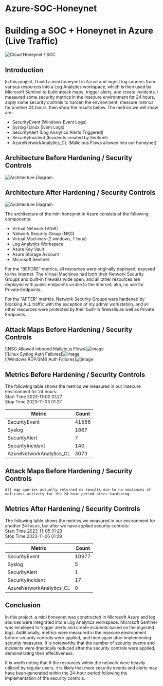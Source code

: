 # Azure-SOC-Honeynet
# Building a SOC + Honeynet in Azure (Live Traffic)
![Cloud Honeynet / SOC](https://i.imgur.com/ZWxe03e.jpg)

## Introduction

In this project, I build a mini honeynet in Azure and ingest log sources from various resources into a Log Analytics workspace, which is then used by Microsoft Sentinel to build attack maps, trigger alerts, and create incidents. I measured some security metrics in the insecure environment for 24 hours, apply some security controls to harden the environment, measure metrics for another 24 hours, then show the results below. The metrics we will show are:

- SecurityEvent (Windows Event Logs)
- Syslog (Linux Event Logs)
- SecurityAlert (Log Analytics Alerts Triggered)
- SecurityIncident (Incidents created by Sentinel)
- AzureNetworkAnalytics_CL (Malicious Flows allowed into our honeynet)

## Architecture Before Hardening / Security Controls
![Architecture Diagram](https://i.imgur.com/aBDwnKb.jpg)

## Architecture After Hardening / Security Controls
![Architecture Diagram](https://i.imgur.com/YQNa9Pp.jpg)

The architecture of the mini honeynet in Azure consists of the following components:

- Virtual Network (VNet)
- Network Security Group (NSG)
- Virtual Machines (2 windows, 1 linux)
- Log Analytics Workspace
- Azure Key Vault
- Azure Storage Account
- Microsoft Sentinel

For the "BEFORE" metrics, all resources were originally deployed, exposed to the internet. The Virtual Machines had both their Network Security Groups and built-in firewalls wide open, and all other resources are deployed with public endpoints visible to the Internet; aka, no use for Private Endpoints.

For the "AFTER" metrics, Network Security Groups were hardened by blocking ALL traffic with the exception of my admin workstation, and all other resources were protected by their built-in firewalls as well as Private Endpoints.

## Attack Maps Before Hardening / Security Controls
![NSG Allowed Inbound Malicious Flows]![image](https://github.com/m-cadle/Azure-SOC-Honeynet/assets/122918279/6c462c35-84ae-4141-96ee-f3e68aa9e804)<br>
![Linux Syslog Auth Failures]![image](https://github.com/m-cadle/Azure-SOC-Honeynet/assets/122918279/dff1a4c3-2068-47a7-be12-7f6108d97892)<br>
![Windows RDP/SMB Auth Failures]![image](https://github.com/m-cadle/Azure-SOC-Honeynet/assets/122918279/a9a4ee38-7e86-4404-aa78-351360695647)<br>

## Metrics Before Hardening / Security Controls

The following table shows the metrics we measured in our insecure environment for 24 hours:<br>
Start Time 2023-11-02 01:27<br>
Stop Time 2023-11-03 01:27<br>

| Metric                   | Count
| ------------------------ | -----
| SecurityEvent            | 41586
| Syslog                   | 1867
| SecurityAlert            | 7
| SecurityIncident         | 140
| AzureNetworkAnalytics_CL | 3073

## Attack Maps Before Hardening / Security Controls

```All map queries actually returned no results due to no instances of malicious activity for the 24 hour period after hardening.```

## Metrics After Hardening / Security Controls

The following table shows the metrics we measured in our environment for another 24 hours, but after we have applied security controls:<br>
Start Time 2023-11-05 01:29<br>
Stop Time	2023-11-06 01:29<br>

| Metric                   | Count
| ------------------------ | -----
| SecurityEvent            | 10977
| Syslog                   | 5
| SecurityAlert            | 1
| SecurityIncident         | 17
| AzureNetworkAnalytics_CL | 0

## Conclusion

In this project, a mini honeynet was constructed in Microsoft Azure and log sources were integrated into a Log Analytics workspace. Microsoft Sentinel was employed to trigger alerts and create incidents based on the ingested logs. Additionally, metrics were measured in the insecure environment before security controls were applied, and then again after implementing security measures. It is noteworthy that the number of security events and incidents were drastically reduced after the security controls were applied, demonstrating their effectiveness.

It is worth noting that if the resources within the network were heavily utilized by regular users, it is likely that more security events and alerts may have been generated within the 24-hour period following the implementation of the security controls.
